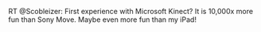 <!--
id: 1485999424
link: http://kevinisom.info/post/1485999424/rt-scobleizer-first-experience-with-microsoft
slug: rt-scobleizer-first-experience-with-microsoft
date: Fri Nov 05 2010 19:14:26 GMT+1300 (NZDT)
raw: {"blog_name":"kevinisom","id":1485999424,"post_url":"http://kevinisom.info/post/1485999424/rt-scobleizer-first-experience-with-microsoft","slug":"rt-scobleizer-first-experience-with-microsoft","type":"text","date":"2010-11-05 06:14:26 GMT","timestamp":1288937666,"state":"published","format":"html","reblog_key":"elMYCBGq","tags":[],"short_url":"http://tmblr.co/Zw68Yy1Oaer0","highlighted":[],"feed_item":"http://twitter.com/kev_nz/statuses/307316456947712","from_feed_id":"650289","note_count":0,"title":null,"body":"<p>RT @Scobleizer: First experience with Microsoft Kinect? It is 10,000x more fun than Sony Move. Maybe even more fun than my iPad!</p>"}
publish: 2010-11-05
tags: 
title: null
-->


RT @Scobleizer: First experience with Microsoft Kinect? It is 10,000x
more fun than Sony Move. Maybe even more fun than my iPad!


